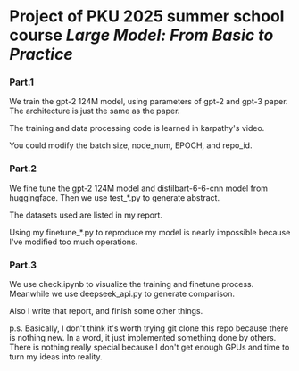 # Project of PKU 2025 summer school course *Large Model: From Basic to Practice*


### Part.1

We train the gpt-2 124M model, using parameters of gpt-2 and gpt-3 paper. The architecture is just the same as the paper.

The training and data processing code is learned in karpathy's video.

You could modify the batch size, node_num, EPOCH, and repo_id.


### Part.2

We fine tune the gpt-2 124M model and distilbart-6-6-cnn model from huggingface. Then we use test_*.py to generate abstract.

The datasets used are listed in my report.

Using my finetune_*.py to reproduce my model is nearly impossible because I've modified too much operations.


### Part.3

We use check.ipynb to visualize the training and finetune process. Meanwhile we use deepseek_api.py to generate comparison.

Also I write that report, and finish some other things.



p.s. Basically, I don't think it's worth trying git clone this repo because there is nothing new. In a word, it just implemented something done by others. There is nothing really special because I don't get enough GPUs and time to turn my ideas into reality.
